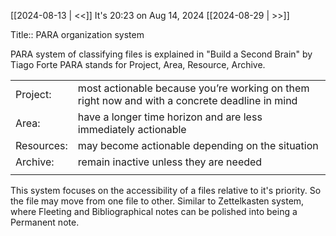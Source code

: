 [[2024-08-13 | <<]] It's 20:23 on Aug 14, 2024 [[2024-08-29 | >>]]

Title:: PARA organization system

PARA system of classifying files is explained in "Build a Second Brain" by Tiago Forte 
PARA stands for Project, Area, Resource, Archive. 

|            |                                                                                               |
| ---------- | --------------------------------------------------------------------------------------------- |
| Project:   | most actionable because you’re working on them right now and with a concrete deadline in mind |
| Area:      | have a longer time horizon and are less immediately actionable                                |
| Resources: | may become actionable depending on the situation                                              |
| Archive:   | remain inactive unless they are needed                                                        |
|            |                                                                                               |

This system focuses on the accessibility of a files relative to it's priority. So the file may move from one file to other. Similar to Zettelkasten system, where Fleeting and Bibliographical notes can be polished into being a Permanent note. 

